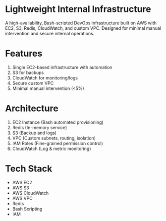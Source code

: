 # Lightweight Internal Infrastructure

A high-availability, Bash-scripted DevOps infrastructure built on AWS with EC2, S3, Redis, CloudWatch, and custom VPC. Designed for minimal manual intervention and secure internal operations.

# Features

1. Single EC2-based infrastructure with automation
2. S3 for backups
3. CloudWatch for monitoring/logs
4. Secure custom VPC
5. Minimal manual intervention (<5%)

# Architecture

1. EC2 Instance (Bash automated provisioning)
2. Redis (In-memory service)
3. S3 (Backup and logs)
4. VPC (Custom subnets, routing, isolation)
5. IAM Roles (Fine-grained permission control)
6. CloudWatch (Log & metric monitoring)

# Tech Stack

- AWS EC2
- AWS S3
- AWS CloudWatch
- AWS VPC
- Redis
- Bash Scripting
- IAM


